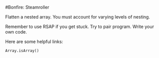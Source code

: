 #Bonfire: Steamroller

Flatten a nested array. You must account for varying levels of nesting.

Remember to use RSAP if you get stuck. Try to pair program. Write your own code.

Here are some helpful links:

    Array.isArray()